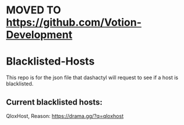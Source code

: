 # **MOVED TO https://github.com/Votion-Development**

# Blacklisted-Hosts
This repo is for the json file that dashactyl will request to see if a host is blacklisted.

## Current blacklisted hosts:

QloxHost, Reason: https://drama.gg/?q=qloxhost
